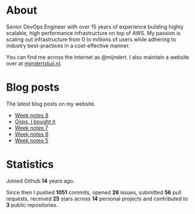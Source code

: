 # About

Senior DevOps Engineer with over 15 years of experience building highly scalable, high performance infrastructure on top of AWS. My passion is scaling out infrastructure from 0 to millions of users while adhering to industry best-practices in a cost-effective manner.

You can find me across the internet as @mijndert. I also maintain a website over at [mijndertstuij.nl](https://mijndertstuij.nl/).

# Blog posts

The latest blog posts on my website.

<!-- BLOGPOSTS:START -->
- [Week notes 8](https://mijndertstuij.nl/posts/week-notes-8/)
- [Oops, I bought it](https://mijndertstuij.nl/posts/oops-i-bought-it/)
- [Week notes 7](https://mijndertstuij.nl/posts/week-notes-7/)
- [Week notes 6](https://mijndertstuij.nl/posts/week-notes-6/)
- [Week notes 5](https://mijndertstuij.nl/posts/week-notes-5/)
<!-- BLOGPOSTS:END -->

# Statistics

Joined Github **14** years ago.

Since then I pushed **1051** commits, opened **26** issues, submitted **56** pull requests, received **25** stars across **14** personal projects and contributed to **3** public repositories.
